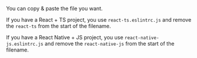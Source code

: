 You can copy & paste the file you want.

If you have a React + TS project, you use `react-ts.eslintrc.js` and remove the `react-ts` from the start of the filename.

If you have a React Native + JS project, you use `react-native-js.eslintrc.js` and remove the `react-native-js` from the start of the filename.